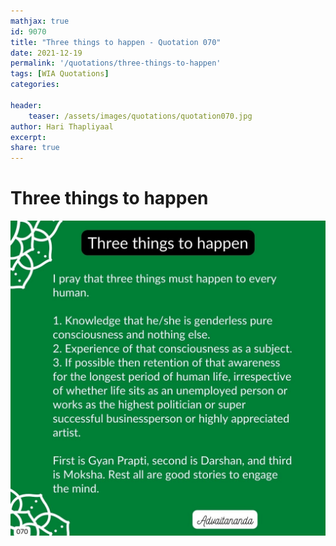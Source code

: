 ```yaml
---
mathjax: true
id: 9070
title: "Three things to happen - Quotation 070"
date: 2021-12-19
permalink: '/quotations/three-things-to-happen'
tags: [WIA Quotations] 
categories: 

header:
    teaser: /assets/images/quotations/quotation070.jpg
author: Hari Thapliyaal 
excerpt:
share: true 
---
```


# Three things to happen

![Three things to happen](/assets/images/quotations/quotation070.jpg)
